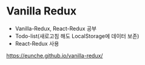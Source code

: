 # Vanilla Redux

* Vanilla-Redux, React-Redux 공부
* Todo-list(새로고침 해도 LocalStorage에 데이터 보존)
* React-Redux 사용


https://eunche.github.io/vanilla-redux/
